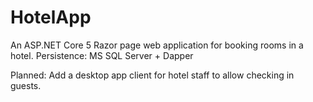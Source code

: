 # HotelApp
An ASP.NET Core 5 Razor page web application for booking rooms in a hotel.
Persistence: MS SQL Server + Dapper



Planned: Add a desktop app client for hotel staff to allow checking in guests.
